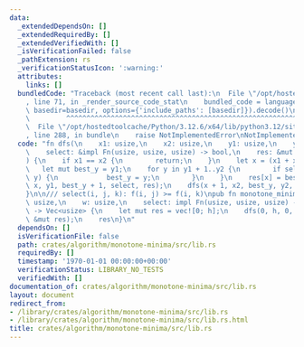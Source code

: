 ```yaml
---
data:
  _extendedDependsOn: []
  _extendedRequiredBy: []
  _extendedVerifiedWith: []
  _isVerificationFailed: false
  _pathExtension: rs
  _verificationStatusIcon: ':warning:'
  attributes:
    links: []
  bundledCode: "Traceback (most recent call last):\n  File \"/opt/hostedtoolcache/Python/3.12.6/x64/lib/python3.12/site-packages/onlinejudge_verify/documentation/build.py\"\
    , line 71, in _render_source_code_stat\n    bundled_code = language.bundle(stat.path,\
    \ basedir=basedir, options={'include_paths': [basedir]}).decode()\n          \
    \         ^^^^^^^^^^^^^^^^^^^^^^^^^^^^^^^^^^^^^^^^^^^^^^^^^^^^^^^^^^^^^^^^^^^^^^^^^^^^^^^^^\n\
    \  File \"/opt/hostedtoolcache/Python/3.12.6/x64/lib/python3.12/site-packages/onlinejudge_verify/languages/rust.py\"\
    , line 288, in bundle\n    raise NotImplementedError\nNotImplementedError\n"
  code: "fn dfs(\n    x1: usize,\n    x2: usize,\n    y1: usize,\n    y2: usize,\n\
    \    select: &impl Fn(usize, usize, usize) -> bool,\n    res: &mut [usize],\n\
    ) {\n    if x1 == x2 {\n        return;\n    }\n    let x = (x1 + x2) / 2;\n \
    \   let mut best_y = y1;\n    for y in y1 + 1..y2 {\n        if select(x, best_y,\
    \ y) {\n            best_y = y;\n        }\n    }\n    res[x] = best_y;\n    dfs(x1,\
    \ x, y1, best_y + 1, select, res);\n    dfs(x + 1, x2, best_y, y2, select, res);\n\
    }\n\n/// select(i, j, k): f(i, j) >= f(i, k)\npub fn monotone_minima(\n    h:\
    \ usize,\n    w: usize,\n    select: impl Fn(usize, usize, usize) -> bool,\n)\
    \ -> Vec<usize> {\n    let mut res = vec![0; h];\n    dfs(0, h, 0, w, &select,\
    \ &mut res);\n    res\n}\n"
  dependsOn: []
  isVerificationFile: false
  path: crates/algorithm/monotone-minima/src/lib.rs
  requiredBy: []
  timestamp: '1970-01-01 00:00:00+00:00'
  verificationStatus: LIBRARY_NO_TESTS
  verifiedWith: []
documentation_of: crates/algorithm/monotone-minima/src/lib.rs
layout: document
redirect_from:
- /library/crates/algorithm/monotone-minima/src/lib.rs
- /library/crates/algorithm/monotone-minima/src/lib.rs.html
title: crates/algorithm/monotone-minima/src/lib.rs
---
```

